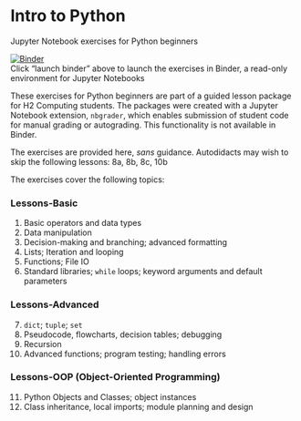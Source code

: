 # Intro to Python
Jupyter Notebook exercises for Python beginners

[![Binder](https://mybinder.org/badge_logo.svg)](https://mybinder.org/v2/gh/nyjc-computing/intro-to-python.git/HEAD)  
Click “launch binder” above to launch the exercises in Binder, a read-only environment for Jupyter Notebooks

These exercises for Python beginners are part of a guided lesson package for H2 Computing students. The packages were created with a Jupyter Notebook extension, `nbgrader`, which enables submission of student code for manual grading or autograding. This functionality is not available in Binder.

The exercises are provided here, *sans* guidance. Autodidacts may wish to skip the following lessons: 8a, 8b, 8c, 10b

The exercises cover the following topics:

### Lessons-Basic
1. Basic operators and data types
2. Data manipulation
3. Decision-making and branching; advanced formatting
4. Lists; Iteration and looping
5. Functions; File IO
6. Standard libraries; `while` loops; keyword arguments and default parameters

### Lessons-Advanced
7. `dict`; `tuple`; `set`
8. Pseudocode, flowcharts, decision tables; debugging
9. Recursion
10. Advanced functions; program testing; handling errors

### Lessons-OOP (Object-Oriented Programming)
11. Python Objects and Classes; object instances
12. Class inheritance, local imports; module planning and design
